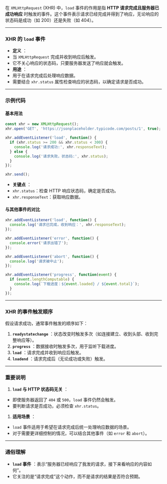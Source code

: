 在 `XMLHttpRequest` (XHR) 中，`load` 事件的作用是指 **HTTP 请求完成且服务器已成功响应** 时触发的事件。这个事件表示请求已经完成并得到了响应，无论响应的状态码是成功（如 200）还是失败（如 404）。

---

### **XHR 的 `load` 事件**

* **定义** ：
* 当 `XMLHttpRequest` 完成并收到响应后触发。
* 它不关心响应的状态码，只要服务器发送了响应就会触发。
* **用途** ：
* 用于在请求完成后处理响应数据。
* 需要结合 `xhr.status` 属性检查响应的状态码，以确定请求是否成功。

---

### **示例代码**

#### 基本用法

```javascript
const xhr = new XMLHttpRequest();
xhr.open('GET', 'https://jsonplaceholder.typicode.com/posts/1', true);

xhr.addEventListener('load', function() {
  if (xhr.status >= 200 && xhr.status < 300) {
    console.log('请求成功:', xhr.responseText);
  } else {
    console.log('请求失败，状态码:', xhr.status);
  }
});

xhr.send();
```

* **关键点** ：
* `xhr.status`：检查 HTTP 响应状态码，确定是否成功。
* `xhr.responseText`：获取响应数据。

#### 与其他事件的对比

```javascript
xhr.addEventListener('load', function() {
  console.log('请求已完成，收到响应：', xhr.responseText);
});

xhr.addEventListener('error', function() {
  console.error('请求出错了');
});

xhr.addEventListener('abort', function() {
  console.log('请求被中止');
});

xhr.addEventListener('progress', function(event) {
  if (event.lengthComputable) {
    console.log(`下载进度：${event.loaded} / ${event.total}`);
  }
});
```

---

### **XHR 的事件触发顺序**

假设请求成功，通常事件触发的顺序如下：

1. **`readystatechange`** ：状态改变时触发多次（如连接建立、收到头部、收到完整响应等）。
2. **`progress`** ：数据接收时触发多次，用于监听下载进度。
3. **`load`** ：请求完成并收到响应后触发。
4. **`loadend`** ：请求完成后（无论成功或失败）触发。

---

### **重要说明**

1. **`load` 与 HTTP 状态码无关** ：

* 即使服务器返回了 `404` 或 `500`，`load` 事件仍然会触发。
* 要判断请求是否成功，必须检查 `xhr.status`。

1. **适用场景** ：

* `load` 事件适用于希望在请求完成后统一处理响应数据的场景。
* 对于需要更详细控制的情况，可以结合其他事件（如 `error` 和 `abort`）。

---

### **通俗理解**

* **`load` 事件** ：表示“服务器已经响应了我发的请求，接下来看响应的内容如何”。
* 它关注的是“请求完成”这个动作，而不是请求的结果是否符合预期。
